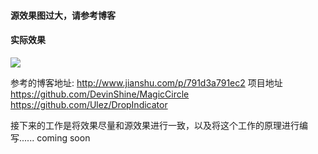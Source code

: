 #### 源效果图过大，请参考博客

#### 实际效果
![](http://i.imgur.com/rmvmOAe.gif)

参考的博客地址:
http://www.jianshu.com/p/791d3a791ec2
项目地址
https://github.com/DevinShine/MagicCircle
https://github.com/Ulez/DropIndicator

接下来的工作是将效果尽量和源效果进行一致，以及将这个工作的原理进行编写...... coming soon